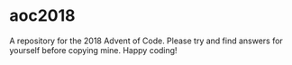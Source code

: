 # aoc2018
A repository for the 2018 Advent of Code. Please try and find answers for yourself before copying mine. Happy coding!
